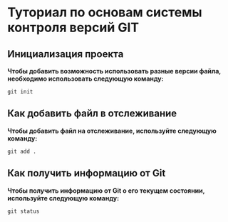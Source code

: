# Туториал по основам системы контроля версий GIT



## Инициализация проекта
**Чтобы добавить возможность использовать разные версии файла, необходимо использовать следующую команду:**

```fix
git init
```

## Как добавить файл в отслеживание
**Чтобы добавить файл на отслеживание, используйте следующую команду:**

```
git add .
```

## Как получить информацию от Git
**Чтобы получить информацию от Git о его текущем состоянии, используйте следующую команду:**

```
git status
```
